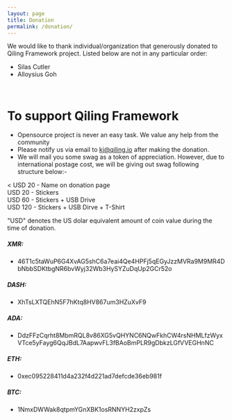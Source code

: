 ```yaml
---
layout: page
title: Donation
permalink: /donation/
---
```

We would like to thank individual/organization that generously donated to Qiling Framework project. Listed below are not in any particular order:

- Silas Cutler
- Alloysius Goh



<br>
<h1>To support Qiling Framework</h1>

- Opensource project is never an easy task. We value any help from the community
- Please notify us via email to kj@qiling.io after making the donation.
- We will mail you some swag as a token of appreciation. However, due to international postage cost, we will be giving out swag following structure below:-

< USD 20 - Name on donation page<br>
USD 20 - Stickers<br>
USD 60 - Stickers + USB Drive<br>
USD 120 - Stickers + USB Dirve + T-Shirt


"USD" denotes the US dolar equivalent amount of coin value during the time of donation.

##### XMR: 
- 46T1c5taWuP6G4XvAG5shC6a7eai4Qe4HPFj5qEGyJzzMVRa9M9MR4DbNbbSDKtbgNR6bvWyj32Wb3HySYZuDqUp2GCr52o

##### DASH: 
- XhTsLXTQEhN5F7hKtq8HV867um3HZuXvF9

##### ADA: 
- DdzFFzCqrht8MbmRQL8v86XG5vQHYNC6NQwFkhCW4rsNHMLfzWyxVTce5yFayg6QqJBdL7AapwvFL3fBAoBmPLR9gDbkzLGfVVEGHnNC

##### ETH: 
- 0xec095228411d4a232f4d221ad7defcde36eb981f

##### BTC: 
- 1NmxDWWak8qtpmYGnXBK1osRNNYH2zxpZs
